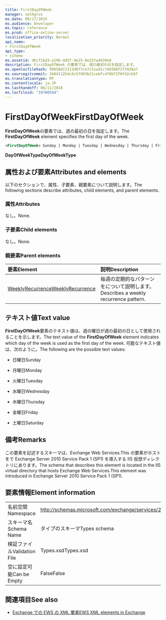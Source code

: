 ```yaml
---
title: FirstDayOfWeek
manager: sethgros
ms.date: 09/17/2015
ms.audience: Developer
ms.topic: reference
ms.prod: office-online-server
localization_priority: Normal
api_name:
- FirstDayOfWeek
api_type:
- schema
ms.assetid: d6cf1bd3-a19b-4d5f-9e25-8e337a4939e0
description: FirstDayOfWeek の要素では、週の最初の日を指定します。
ms.openlocfilehash: 99858d17213d077ce7c51ad1c746588f2f3939a7
ms.sourcegitcommit: 34041125dc8c5f993b21cebfc4f8b72f0fd2cb6f
ms.translationtype: MT
ms.contentlocale: ja-JP
ms.lasthandoff: 06/11/2018
ms.locfileid: "19760544"
---
```

# <a name="firstdayofweek"></a><span data-ttu-id="1a836-103">FirstDayOfWeek</span><span class="sxs-lookup"><span data-stu-id="1a836-103">FirstDayOfWeek</span></span>

<span data-ttu-id="1a836-104">**FirstDayOfWeek**の要素では、週の最初の日を指定します。</span><span class="sxs-lookup"><span data-stu-id="1a836-104">The **FirstDayOfWeek** element specifies the first day of the week.</span></span> 
  
```XML
<FirstDayOfWeek> Sunday | Monday | Tuesday | Wednesday | Thursday | Friday | Saturday</FirstDayOfWeek>
```

 <span data-ttu-id="1a836-105">**DayOfWeekType**</span><span class="sxs-lookup"><span data-stu-id="1a836-105">**DayOfWeekType**</span></span>
## <a name="attributes-and-elements"></a><span data-ttu-id="1a836-106">属性および要素</span><span class="sxs-lookup"><span data-stu-id="1a836-106">Attributes and elements</span></span>

<span data-ttu-id="1a836-107">以下のセクションで、属性、子要素、親要素について説明します。</span><span class="sxs-lookup"><span data-stu-id="1a836-107">The following sections describe attributes, child elements, and parent elements.</span></span>
  
### <a name="attributes"></a><span data-ttu-id="1a836-108">属性</span><span class="sxs-lookup"><span data-stu-id="1a836-108">Attributes</span></span>

<span data-ttu-id="1a836-109">なし。</span><span class="sxs-lookup"><span data-stu-id="1a836-109">None.</span></span>
  
### <a name="child-elements"></a><span data-ttu-id="1a836-110">子要素</span><span class="sxs-lookup"><span data-stu-id="1a836-110">Child elements</span></span>

<span data-ttu-id="1a836-111">なし。</span><span class="sxs-lookup"><span data-stu-id="1a836-111">None.</span></span>
  
### <a name="parent-elements"></a><span data-ttu-id="1a836-112">親要素</span><span class="sxs-lookup"><span data-stu-id="1a836-112">Parent elements</span></span>

|<span data-ttu-id="1a836-113">**要素**</span><span class="sxs-lookup"><span data-stu-id="1a836-113">**Element**</span></span>|<span data-ttu-id="1a836-114">**説明**</span><span class="sxs-lookup"><span data-stu-id="1a836-114">**Description**</span></span>|
|:-----|:-----|
|[<span data-ttu-id="1a836-115">WeeklyRecurrence</span><span class="sxs-lookup"><span data-stu-id="1a836-115">WeeklyRecurrence</span></span>](weeklyrecurrence.md) <br/> |<span data-ttu-id="1a836-116">毎週の定期的なパターンをについて説明します。</span><span class="sxs-lookup"><span data-stu-id="1a836-116">Describes a weekly recurrence pattern.</span></span>  <br/> |
   
## <a name="text-value"></a><span data-ttu-id="1a836-117">テキスト値</span><span class="sxs-lookup"><span data-stu-id="1a836-117">Text value</span></span>

<span data-ttu-id="1a836-118">**FirstDayOfWeek**要素のテキスト値は、週の曜日が週の最初の日として使用されることを示します。</span><span class="sxs-lookup"><span data-stu-id="1a836-118">The text value of the **FirstDayOfWeek** element indicates which day of the week is used as the first day of the week.</span></span> <span data-ttu-id="1a836-119">可能なテキスト値は、次のように。</span><span class="sxs-lookup"><span data-stu-id="1a836-119">The following are the possible text values:</span></span> 
  
- <span data-ttu-id="1a836-120">日曜日</span><span class="sxs-lookup"><span data-stu-id="1a836-120">Sunday</span></span>
    
- <span data-ttu-id="1a836-121">月曜日</span><span class="sxs-lookup"><span data-stu-id="1a836-121">Monday</span></span>
    
- <span data-ttu-id="1a836-122">火曜日</span><span class="sxs-lookup"><span data-stu-id="1a836-122">Tuesday</span></span>
    
- <span data-ttu-id="1a836-123">水曜日</span><span class="sxs-lookup"><span data-stu-id="1a836-123">Wednesday</span></span>
    
- <span data-ttu-id="1a836-124">木曜日</span><span class="sxs-lookup"><span data-stu-id="1a836-124">Thursday</span></span>
    
- <span data-ttu-id="1a836-125">金曜日</span><span class="sxs-lookup"><span data-stu-id="1a836-125">Friday</span></span>
    
- <span data-ttu-id="1a836-126">土曜日</span><span class="sxs-lookup"><span data-stu-id="1a836-126">Saturday</span></span>
    
## <a name="remarks"></a><span data-ttu-id="1a836-127">備考</span><span class="sxs-lookup"><span data-stu-id="1a836-127">Remarks</span></span>

<span data-ttu-id="1a836-128">この要素を記述するスキーマは、Exchange Web Services.This の要素がホストをで Exchange Server 2010 Service Pack 1 (SP1) を導入する IIS 仮想ディレクトリにあります。</span><span class="sxs-lookup"><span data-stu-id="1a836-128">The schema that describes this element is located in the IIS virtual directory that hosts Exchange Web Services.This element was introduced in Exchange Server 2010 Service Pack 1 (SP1).</span></span>
  
## <a name="element-information"></a><span data-ttu-id="1a836-129">要素情報</span><span class="sxs-lookup"><span data-stu-id="1a836-129">Element information</span></span>

|||
|:-----|:-----|
|<span data-ttu-id="1a836-130">名前空間</span><span class="sxs-lookup"><span data-stu-id="1a836-130">Namespace</span></span>  <br/> |http://schemas.microsoft.com/exchange/services/2006/types  <br/> |
|<span data-ttu-id="1a836-131">スキーマ名</span><span class="sxs-lookup"><span data-stu-id="1a836-131">Schema Name</span></span>  <br/> |<span data-ttu-id="1a836-132">タイプのスキーマ</span><span class="sxs-lookup"><span data-stu-id="1a836-132">Types schema</span></span>  <br/> |
|<span data-ttu-id="1a836-133">検証ファイル</span><span class="sxs-lookup"><span data-stu-id="1a836-133">Validation File</span></span>  <br/> |<span data-ttu-id="1a836-134">Types.xsd</span><span class="sxs-lookup"><span data-stu-id="1a836-134">Types.xsd</span></span>  <br/> |
|<span data-ttu-id="1a836-135">空に設定可能</span><span class="sxs-lookup"><span data-stu-id="1a836-135">Can be Empty</span></span>  <br/> |<span data-ttu-id="1a836-136">False</span><span class="sxs-lookup"><span data-stu-id="1a836-136">False</span></span>  <br/> |
   
## <a name="see-also"></a><span data-ttu-id="1a836-137">関連項目</span><span class="sxs-lookup"><span data-stu-id="1a836-137">See also</span></span>



- [<span data-ttu-id="1a836-138">Exchange での EWS の XML 要素</span><span class="sxs-lookup"><span data-stu-id="1a836-138">EWS XML elements in Exchange</span></span>](ews-xml-elements-in-exchange.md)

